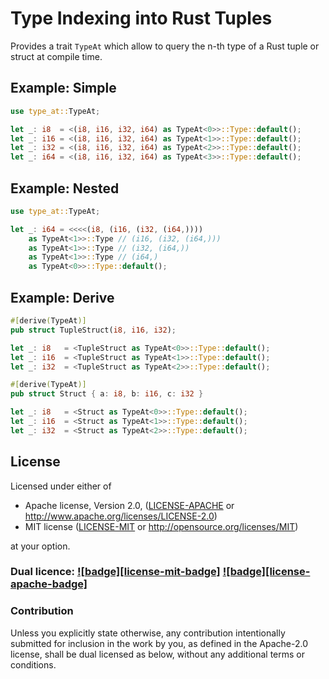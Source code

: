 # Type Indexing into Rust Tuples

Provides a trait `TypeAt` which allow to query the n-th type of a Rust tuple or struct at compile time.

## Example: Simple

```rust
use type_at::TypeAt;

let _: i8  = <(i8, i16, i32, i64) as TypeAt<0>>::Type::default();
let _: i16 = <(i8, i16, i32, i64) as TypeAt<1>>::Type::default();
let _: i32 = <(i8, i16, i32, i64) as TypeAt<2>>::Type::default();
let _: i64 = <(i8, i16, i32, i64) as TypeAt<3>>::Type::default();
```

## Example: Nested

```rust
use type_at::TypeAt;

let _: i64 = <<<<(i8, (i16, (i32, (i64,))))
    as TypeAt<1>>::Type // (i16, (i32, (i64,)))
    as TypeAt<1>>::Type // (i32, (i64,))
    as TypeAt<1>>::Type // (i64,)
    as TypeAt<0>>::Type::default();
```

## Example: Derive

```rust
#[derive(TypeAt)]
pub struct TupleStruct(i8, i16, i32);

let _: i8   = <TupleStruct as TypeAt<0>>::Type::default();
let _: i16  = <TupleStruct as TypeAt<1>>::Type::default();
let _: i32  = <TupleStruct as TypeAt<2>>::Type::default();
```

```rust
#[derive(TypeAt)]
pub struct Struct { a: i8, b: i16, c: i32 }

let _: i8   = <Struct as TypeAt<0>>::Type::default();
let _: i16  = <Struct as TypeAt<1>>::Type::default();
let _: i32  = <Struct as TypeAt<2>>::Type::default();
```

## License

Licensed under either of

 * Apache license, Version 2.0, ([LICENSE-APACHE](LICENSE-APACHE) or http://www.apache.org/licenses/LICENSE-2.0)
 * MIT license ([LICENSE-MIT](LICENSE-MIT) or http://opensource.org/licenses/MIT)

at your option.

### Dual licence: [![badge][license-mit-badge]](LICENSE-MIT) [![badge][license-apache-badge]](LICENSE-APACHE)

### Contribution

Unless you explicitly state otherwise, any contribution intentionally submitted
for inclusion in the work by you, as defined in the Apache-2.0 license, shall be dual licensed as below, without any
additional terms or conditions.
